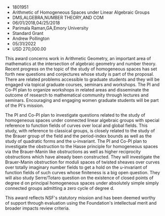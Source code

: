 
* 1801951
* Arithmetic of Homogeneous Spaces under Linear Algebraic Groups
* DMS,ALGEBRA,NUMBER THEORY,AND COM
* 06/01/2018,04/25/2018
* Parimala Raman,GA,Emory University
* Standard Grant
* Andrew Pollington
* 05/31/2022
* USD 270,000.00

This award concerns work in Arithmetic Geometry, an important area of
mathematics at the intersection of algebraic geometry and number theory. Recent
progress on the topic of the study of homogeneous spaces has set forth new
questions and conjectures whose study is part of the proposal. There are related
problems accessible to graduate students and they will be engaged via topical
graduate courses, seminars and workshops. The PI and Co-PI plan to organize
workshops in related areas and disseminate the outcome of research to
mathematical community through lectures and seminars. Encouraging and engaging
women graduate students will be part of the PI's mission.

The PI and Co-PI plan to investigate questions related to the study of
homogeneous spaces under connected linear algebraic groups with special
reference to function fields of curves over local and global fields. This study,
with reference to classical groups, is closely related to the study of the
Brauer group of the field and the period-index bounds as well as the study of
quadratic forms and the u-invariant. The PI and Co-PI plan to investigate the
obstruction to the Hasse principle for homogeneous spaces via the Brauer-Manin
like obstructions as well as higher reciprocity obstructions which have already
been constructed. They will investigate the Brauer-Manin obstruction for moduli
spaces of twisted sheaves over curves over totally imaginary number fields to
get a hold on the u-invariant of function fields of such curves whose finiteness
is a big open question. They will also study Serre/Totaro question on the
existence of closed points of degree d on principal homogeneous spaces under
absolutely simple simply connected groups admitting a zero cycle of degree d.

This award reflects NSF's statutory mission and has been deemed worthy of
support through evaluation using the Foundation's intellectual merit and broader
impacts review criteria.
